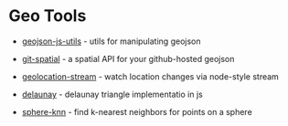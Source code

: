 # Geo Tools

* [geojson-js-utils](https://github.com/maxogden/geojson-js-utils) - utils for
  manipulating geojson

* [git-spatial](http://gitspatial.com/) - a spatial API for your github-hosted
  geojson

* [geolocation-stream](https://github.com/maxogden/geolocation-stream) - watch
  location changes via node-style stream

* [delaunay](https://github.com/ironwallaby/delaunay) - delaunay triangle
  implementatio in js

* [sphere-knn](https://github.com/darkskyapp/sphere-knn) - find k-nearest
  neighbors for points on a sphere

